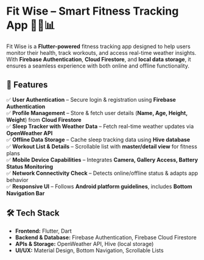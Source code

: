 # **Fit Wise – Smart Fitness Tracking App** 🏋️‍♂️📊  

Fit Wise is a **Flutter-powered** fitness tracking app designed to help users monitor their health, track workouts, and access real-time weather insights. With **Firebase Authentication**, **Cloud Firestore**, and **local data storage**, it ensures a seamless experience with both online and offline functionality.  

## 🚀 Features  

✅ **User Authentication** – Secure login & registration using **Firebase Authentication**  
✅ **Profile Management** – Store & fetch user details (**Name, Age, Height, Weight**) from **Cloud Firestore**  
✅ **Sleep Tracker with Weather Data** – Fetch real-time weather updates via **OpenWeather API**  
✅ **Offline Data Storage** – Cache sleep tracking data using **Hive database**  
✅ **Workout List & Details** – Scrollable list with **master/detail view** for fitness plans  
✅ **Mobile Device Capabilities** – Integrates **Camera, Gallery Access, Battery Status Monitoring**  
✅ **Network Connectivity Check** – Detects online/offline status & adapts app behavior  
✅ **Responsive UI** – Follows **Android platform guidelines**, includes **Bottom Navigation Bar**  

## 🛠 Tech Stack  

- **Frontend:** Flutter, Dart  
- **Backend & Database:** Firebase Authentication, Firebase Cloud Firestore  
- **APIs & Storage:** OpenWeather API, Hive (local storage)  
- **UI/UX:** Material Design, Bottom Navigation, Scrollable Lists  
